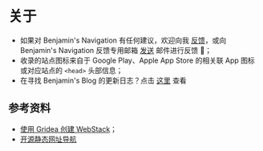 # 关于

- 如果对 Benjamin's Navigation 有任何建议，欢迎向我 <a href="https://support.qq.com/product/152886" target="_blank">反馈</a>，或向 Benjamin's Navigation 反馈专用邮箱 <a href="mailto:navi_feedback@yyl125.cc?subject=Benjamin's%20Navigation%20%E9%97%AE%E9%A2%98%E5%8F%8D%E9%A6%88" target="_blank">发送</a> 邮件进行反馈 👏；
- 收录的站点图标来自于 Google Play、Apple App Store 的相关联 App 图标或对应站点的 `<head>` 头部信息；
- 在寻找 Benjamin's Blog 的更新日志？点击 <a href="https://yyl125.top/post/log/" target="_blank">这里</a> 查看

## 参考资料

- <a href="https://i.immmmm.com/gridea-theme-webstack/" target="_blank">使用 Gridea 创建 WebStack</a>；
- <a href="https://github.com/WebStackPage/WebStackPage.github.io" target="_blank">开源静态网址导航</a>
